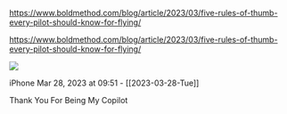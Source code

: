 https://www.boldmethod.com/blog/article/2023/03/five-rules-of-thumb-every-pilot-should-know-for-flying/

https://www.boldmethod.com/blog/article/2023/03/five-rules-of-thumb-every-pilot-should-know-for-flying/

![](<file:///Users/johnoleary/Library/Mobile Documents/iCloud~is~workflow~my~workflows/Documents/Screenshots/2023-03-28 095108.png>)

iPhone
Mar 28, 2023 at 09:51 - [[2023-03-28-Tue]]

Thank You For Being My Copilot